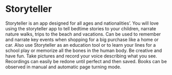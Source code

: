 Storyteller
===========
Storyteller is an app designed for all ages and nationalities’. You will love using the storyteller app to tell bedtime stories to your children, narrate nature walks, trips to the beach and vacations. Can be used to remember and narrate key events when shopping for a big purchase like a home or car. Also use Storyteller as an education tool or to learn your lines for a school play or memorize all the bones in the human body. Be creative and have fun. Take pictures and record your voice describing what you see. Recordings can easily be redone until perfect and then saved. Books can be observed in manual and automatic page turning mode. 
